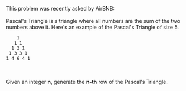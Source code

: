 This problem was recently asked by AirBNB:
<br><br>
Pascal's Triangle is a triangle where all numbers are the sum of the two numbers above it. Here's an example of the Pascal's Triangle of size 5.
<br>
```
    1
   1 1
  1 2 1
 1 3 3 1
1 4 6 4 1
```
<br><br>Given an integer <b>n</b>, generate the <b>n-th</b> row of the Pascal's Triangle.
